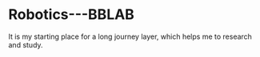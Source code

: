 # Robotics---BBLAB
It is my starting place for a long journey layer, which helps me to research and study.
